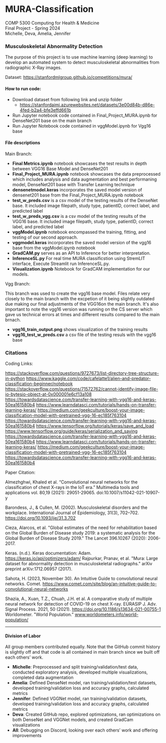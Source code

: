 # MURA-Classification
COMP 5300 Computing for Health & Medicine   
Final Project - Spring 2024  
Michelle, Deva, Amelia, Jennifer

### Musculoskeletal Abnormality Detection  
The purpose of this project is to use machine learning (deep learning) to develop an automated system to detect musculoskeletal abnormalities from radiographic X-Ray images.

Dataset: https://stanfordmlgroup.github.io/competitions/mura/

#### How to run code:
- Download dataset from following link and unzip folder
  - https://stanfordaimi.azurewebsites.net/datasets/3e00d84b-d86e-4fed-b2a4-bfe3effd661b
- Run Jupyter notebook code contained in Final_Project_MURA.ipynb for DenseNet201 base on the main branch
- Run Jupyter Notebook code contained in vggModel.ipynb for Vgg16 base

#### File descriptions

Main Branch:  

 - **Final Metrics.ipynb** notebook showcases the test results in depth between VGG16 Base Model and DenseNet201
 - **Final_Project_MURA.ipynb** notebook showcases the data preprocessed which includes analysis and data augmentation and best performaning model, DenseNet201 base with Transfer Learning technique
 - **densenetmodel.keras** incorporates the saved model version of densenet201 base from the Final_Project_MURA.ipynb notebook
 - **test_w_preds.csv** is a csv model of the testing results of the DenseNet base. It included image filepath, study type, patientID, correct label, and predicted label
 - **test_w_preds_vgg.csv** is a csv model of the testing results of the VGG16 base. It included image filepath, study type, patientID, correct label, and predicted label
 - **vggModel.ipynb** notebook encompassed the training, fitting, and testing of our second approach.
 - **vggmodel.keras** incorporates the saved model version of the vgg16 base from the vggModel.ipynb notebook
 - **GradCAM.py** serves as an API to Inference for better interpretation.
 - **InferenceSL.py** For real time MURA classificstion using StremLIT interface, Execute Streamlit run InferenceSL.py.
 - **Visualization.ipynb** Notebook for GradCAM implementation for our models.


Vgg Branch:  

This branch was used to create the vgg16 base model. Files relate very closely to the main branch with the excpetion of it being slightly outdated due making our final adjustments of the VGG16on the main branch. It's also important to note the vgg16 version was running on the CS server which gave us technical errors at times and different results compared to the main brnach.
- **vgg16_train_output.png** shows visualization of the training results
- **vgg16_test_w_preds.csv** a csv file of the testing resuls with the vgg16 base


### Citations

Coding Links:

https://stackoverflow.com/questions/9727673/list-directory-tree-structure-in-python
https://www.kaggle.com/code/cafelatte1/alien-and-predator-classification-beginner/notebook
https://stackoverflow.com/questions/71572762/cannot-identify-image-file-io-bytesio-object-at-0x000001e6cf13a108
https://towardsdatascience.com/transfer-learning-with-vgg16-and-keras-50ea161580b4
https://www.learndatasci.com/tutorials/hands-on-transfer-learning-keras/
https://medium.com/geekculture/boost-your-image-classification-model-with-pretrained-vgg-16-ec185f763104
https://towardsdatascience.com/transfer-learning-with-vgg16-and-keras-50ea161580b4
https://www.tensorflow.org/tutorials/keras/save_and_load
https://www.tensorflow.org/guide/keras/serialization_and_saving 
https://towardsdatascience.com/transfer-learning-with-vgg16-and-keras-50ea161580b4
https://www.learndatasci.com/tutorials/hands-on-transfer-learning-keras/
https://medium.com/geekculture/boost-your-image-classification-model-with-pretrained-vgg-16-ec185f763104
https://towardsdatascience.com/transfer-learning-with-vgg16-and-keras-50ea161580b4


Paper Citation: 

Almezhghwi, Khaled et al. “Convolutional neural networks for the classification of chest X-rays in the IoT era.” Multimedia tools and applications vol. 80,19 
(2021): 29051-29065. doi:10.1007/s11042-021-10907-y

Barondess, J., & Cullen, M. (2002). Musculoskeletal disorders and the workplace. International Journal of Epidemiology, 31(3), 702–702. 
https://doi.org/10.1093/ije/31.3.702

Cieza, Alarcos, et al. "Global estimates of the need for rehabilitation based on the Global Burden of Disease study 2019: a systematic analysis for the Global 
Burden of Disease Study 2019." The Lancet 396.10267 (2020): 2006-2017.

Keras. (n.d.). Keras documentation: Adam. https://keras.io/api/optimizers/adam/
Rajpurkar, Pranav, et al. "Mura: Large dataset for abnormality detection in musculoskeletal radiographs." arXiv preprint arXiv:1712.06957 (2017).

Sahota, H. (2023, November 30). An Intuitive Guide to convolutional neural networks. Comet.
https://www.comet.com/site/blog/an-intuitive-guide-to-convolutional-neural-networks

Shazia, A., Xuan, T.Z., Chuah, J.H. et al. A comparative study of multiple neural network for detection of COVID-19 on chest X-ray. EURASIP J. Adv. Signal 
Process. 2021, 50 (2021). https://doi.org/10.1186/s13634-021-00755-1
Worldometer. "World Population.” www.worldometers.info/world-population/




----

#### Division of Labor

All group members contributed equally. Note that the GitHub commit history is slightly off and that code is all contained in main branch since we built off each others’ work.
- **Michelle**: Preprocessed and split training/validation/test data, conducted exploratory analysis, developed multiple visualizations, completed data augmentation
- **Amelia**: Defined DenseNet model, ran training/validation/test datasets, developed training/validation loss and accuracy graphs, calculated metrics
- **Jennifer**: Defined VGGNet model, ran training/validation datasets, developed training/validation loss and accuracy graphs, calculated metrics
- **Deva**: Created GitHub repo, explored optimizations, ran optimizations on both DenseNet and VGGNet models, and created GradCam visualizations
- **All**: Debugging on Discord, looking over each others’ work and offering improvements


